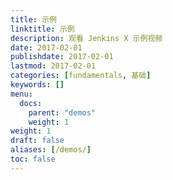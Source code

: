 ```yaml
---
title: 示例
linktitle: 示例
description: 观看 Jenkins X 示例视频
date: 2017-02-01
publishdate: 2017-02-01
lastmod: 2017-02-01
categories: [fundamentals, 基础]
keywords: []
menu:
  docs:
    parent: "demos"
    weight: 1
weight: 1
draft: false
aliases: [/demos/]
toc: false
---
```





                    
